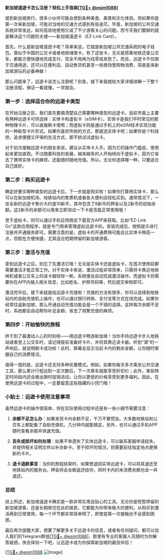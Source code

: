 **新加坡遠遊卡怎么注册？轻松上手指南[[TG💪+ @esim1088](https://t.me/s/esim1088)]**

提到新加坡旅行，很多小伙伴可能会想到各种美食、美景和文化体验。但如果你是第一次来新加坡，可能对当地的交通方式感到有些迷茫。毕竟，新加坡的公共交通系统非常发达，如何高效地使用它成了不少游客关心的问题。而今天我们要聊的就是解决这个问题的关键——新加坡遠遊卡（EZ-Link Card）。

首先，什么是新加坡遠遊卡呢？简单来说，它就是新加坡公共交通系统的电子钱包，类似于中国的公交卡或者地铁储值卡。有了这张卡，无论是搭乘地铁还是公交车，都能方便快捷地完成支付，完全不用再为找零钱发愁了。而且，远遊卡不仅限于交通用途，还可以在便利店、自动售货机甚至一些商场里购物消费，简直是来新加坡游玩的必备神器！

那么问题来了，远遊卡该怎么注册呢？别急，接下来我就给大家详细讲解一下整个注册流程，保证一看就懂，一学就会。

### 第一步：选择适合你的远遊卡类型

在开始注册之前，我们首先要搞清楚自己需要哪种类型的远遊卡。目前市面上主要有两种远遊卡可供选择：实体卡和虚拟卡（eSIM卡）。实体卡是我们平时常见的那种物理卡片，可以直接刷卡使用；而虚拟卡则是通过手机上的eSIM技术实现功能的一种新型卡片形式。如果你喜欢传统的方式，那就选实体卡吧；如果你是个科技控，追求便捷又环保的生活方式，那不妨试试虚拟卡。

对于初次接触远遊卡的朋友来说，建议从实体卡入手。因为它的操作门槛低，使用起来更加直观。不过随着科技的发展，越来越多的人开始倾向于虚拟卡，因为它省去了携带实体卡的麻烦，还能随时随地充值。所以，无论你选择哪一种，只要适合自己就好。

### 第二步：购买远遊卡

确定好要买哪种类型的远遊卡后，下一步就是购买啦！如果你打算用实体卡，那么可以在新加坡机场、地铁站内的售票机或者各大便利店轻松买到。通常情况下，一张全新的远遊卡售价大约是10新币，其中包含了8新币的押金以及2新币的初始余额。这2新币的余额可以用来立即测试一下卡是否能正常使用哦！

至于虚拟卡，则可以通过手机应用商店下载官方APP来获取。比如“EZ-Link Go”这款应用程序，就是专门用来管理虚拟远遊卡的。安装完成后，按照提示进行注册并开通服务即可。需要注意的是，虚拟卡的开通费用可能会比实体卡稍高一点，但胜在方便快捷，尤其适合短期停留的新加坡游客。

### 第三步：激活与充值

拿到远遊卡之后，别忘了先激活它哦！无论是实体卡还是虚拟卡，在首次使用前都需要激活才能正常工作。对于实体卡来说，激活过程非常简单，只需将卡靠近地铁闸机或者公交车上的读卡器轻轻一刷，系统便会自动完成激活操作。而虚拟卡则需要你在APP内输入相关信息，比如姓名、护照号码等，然后提交审核即可。

激活完毕后，接下来就是给远遊卡充值啦！充值的方法有很多，你可以选择到地铁站内的自助充值机上操作，也可以通过银行转账、支付宝等方式在线完成。如果你经常往返新加坡，那么开通自动充值功能会是一个不错的选择。这样每次余额不足时，系统都会自动帮你补足金额，省去了频繁充值的麻烦。

### 第四步：开始愉快的旅程

终于到了最激动人心的时刻啦——用远遊卡畅游新加坡！当你手持远遊卡步入地铁站或者登上公交车时，请记得提前准备好卡片，并将其靠近读卡器。听到“滴”的一声响后，就说明刷卡成功啦！此时，屏幕会显示当前卡内的剩余金额，让你随时掌握自己的消费情况。

值得一提的是，远遊卡还支持多种优惠模式。例如，如果你每天多次乘坐公共交通工具，那么累计行程达到一定次数后，下一次乘车就能享受折扣价；此外，某些特定时间段内还会推出限时促销活动，让你以更低的价格享受到更多福利。因此，在使用远遊卡的过程中，一定要留意这些隐藏的小窍门哦！

### 小贴士：远遊卡使用注意事项

虽然远遊卡的操作很简单，但在实际使用过程中还是有一些小细节需要注意：

1. **余额不足怎么办**：如果发现卡内余额不足，千万不要慌张。大多数地铁站和公交车上都配备了自助充值机，几分钟内就能搞定。另外，也可以通过手机APP随时查看余额并快速充值。
   
2. **丢失或损坏如何处理**：如果不幸遗失了实体远遊卡，可以联系客服申请挂失，并提供相关证明文件以补办新卡。至于损坏的情况，则需要前往指定地点更换新的卡片。
   
3. **退卡退款事宜**：当你的旅程结束时，如果想退回实体远遊卡，可以将其退还至地铁站内的服务台。押金将会全额返还给你，同时卡内的未消费余额也会一并退还。

### 总结

综上所述，新加坡遠遊卡确实是一款非常实用且贴心的工具。无论你是短暂停留的新加坡游客，还是长期居住在此的居民，它都能为你带来极大的便利。从购买到激活再到日常使用，每一个环节都非常简单明了，即使是第一次接触也不会感到困惑。

最后再次提醒大家，想要了解更多关于远遊卡的信息，或者有任何疑问，都可以加入我们的Telegram群组[[TG💪+ @esim1088](https://t.me/s/esim1088)]，那里有专业的客服人员随时为你解答疑惑。快去体验一下吧，让远遊卡成为你探索新加坡的最佳伴侣！

[[TG💪+ @esim1088](https://t.me/s/esim1088) ![Image](https://i.postimg.cc/4NQfJmqS/Snipaste-2025-05-13-00-14-12.png)]